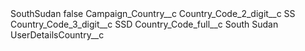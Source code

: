 <?xml version="1.0" encoding="UTF-8"?>
<CustomMetadata xmlns="http://soap.sforce.com/2006/04/metadata" xmlns:xsi="http://www.w3.org/2001/XMLSchema-instance" xmlns:xsd="http://www.w3.org/2001/XMLSchema">
    <label>SouthSudan</label>
    <protected>false</protected>
    <values>
        <field>Campaign_Country__c</field>
        <value xsi:nil="true"/>
    </values>
    <values>
        <field>Country_Code_2_digit__c</field>
        <value xsi:type="xsd:string">SS</value>
    </values>
    <values>
        <field>Country_Code_3_digit__c</field>
        <value xsi:type="xsd:string">SSD</value>
    </values>
    <values>
        <field>Country_Code_full__c</field>
        <value xsi:type="xsd:string">South Sudan</value>
    </values>
    <values>
        <field>UserDetailsCountry__c</field>
        <value xsi:nil="true"/>
    </values>
</CustomMetadata>
